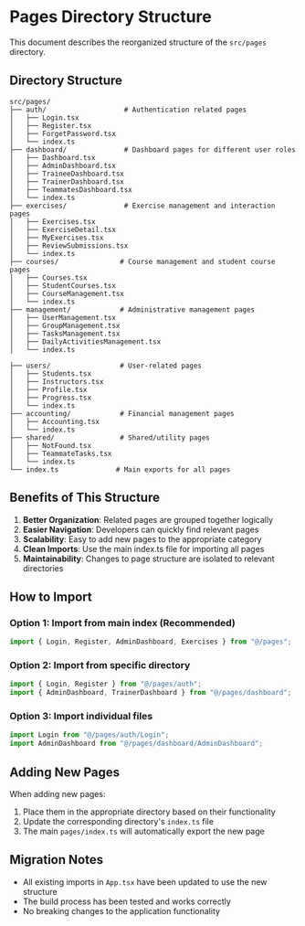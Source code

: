 # Pages Directory Structure

This document describes the reorganized structure of the `src/pages` directory.

## Directory Structure

```
src/pages/
├── auth/                   # Authentication related pages
│   ├── Login.tsx
│   ├── Register.tsx
│   ├── ForgetPassword.tsx
│   └── index.ts
├── dashboard/              # Dashboard pages for different user roles
│   ├── Dashboard.tsx
│   ├── AdminDashboard.tsx
│   ├── TraineeDashboard.tsx
│   ├── TrainerDashboard.tsx
│   ├── TeammatesDashboard.tsx
│   └── index.ts
├── exercises/              # Exercise management and interaction pages
│   ├── Exercises.tsx
│   ├── ExerciseDetail.tsx
│   ├── MyExercises.tsx
│   ├── ReviewSubmissions.tsx
│   └── index.ts
├── courses/               # Course management and student course pages
│   ├── Courses.tsx
│   ├── StudentCourses.tsx
│   ├── CourseManagement.tsx
│   └── index.ts
├── management/            # Administrative management pages
│   ├── UserManagement.tsx
│   ├── GroupManagement.tsx
│   ├── TasksManagement.tsx
│   ├── DailyActivitiesManagement.tsx
│   └── index.ts

├── users/                 # User-related pages
│   ├── Students.tsx
│   ├── Instructors.tsx
│   ├── Profile.tsx
│   ├── Progress.tsx
│   └── index.ts
├── accounting/            # Financial management pages
│   ├── Accounting.tsx
│   └── index.ts
├── shared/                # Shared/utility pages
│   ├── NotFound.tsx
│   ├── TeammateTasks.tsx
│   └── index.ts
└── index.ts              # Main exports for all pages
```

## Benefits of This Structure

1. **Better Organization**: Related pages are grouped together logically
2. **Easier Navigation**: Developers can quickly find relevant pages
3. **Scalability**: Easy to add new pages to the appropriate category
4. **Clean Imports**: Use the main index.ts file for importing all pages
5. **Maintainability**: Changes to page structure are isolated to relevant directories

## How to Import

### Option 1: Import from main index (Recommended)

```typescript
import { Login, Register, AdminDashboard, Exercises } from "@/pages";
```

### Option 2: Import from specific directory

```typescript
import { Login, Register } from "@/pages/auth";
import { AdminDashboard, TrainerDashboard } from "@/pages/dashboard";
```

### Option 3: Import individual files

```typescript
import Login from "@/pages/auth/Login";
import AdminDashboard from "@/pages/dashboard/AdminDashboard";
```

## Adding New Pages

When adding new pages:

1. Place them in the appropriate directory based on their functionality
2. Update the corresponding directory's `index.ts` file
3. The main `pages/index.ts` will automatically export the new page

## Migration Notes

- All existing imports in `App.tsx` have been updated to use the new structure
- The build process has been tested and works correctly
- No breaking changes to the application functionality
